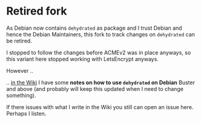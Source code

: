 # Retired fork

As Debian now contains `dehydrated` as package and I trust Debian and hence the Debian Maintainers, this fork to track changes on `dehydrated` can be retired.

I stopped to follow the changes before ACMEv2 was in place anyways, so this variant here stopped working with LetsEncrypt anyways.

However ..

.. [in the Wiki](../../wiki/) I have some **notes on how to use `dehydrated` on Debian** Buster and above (and probably will keep this updated when I need to change something).

If there issues with what I write in the Wiki you still can open an issue here.  Perhaps I listen.

